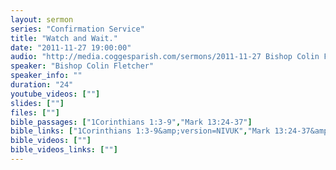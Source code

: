 ```yaml
---
layout: sermon
series: "Confirmation Service"
title: "Watch and Wait."
date: "2011-11-27 19:00:00"
audio: "http://media.coggesparish.com/sermons/2011-11-27 Bishop Colin Fletcher.mp3"
speaker: "Bishop Colin Fletcher"
speaker_info: ""
duration: "24"
youtube_videos: [""]
slides: [""]
files: [""]
bible_passages: ["1Corinthians 1:3-9","Mark 13:24-37"]
bible_links: ["1Corinthians 1:3-9&amp;version=NIVUK","Mark 13:24-37&amp;version=NIVUK"]
bible_videos: [""]
bible_videos_links: [""]
---
```

